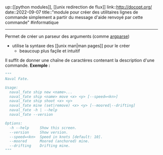 up::[[python modules]], [[unix redirection de flux]]
link::http://docopt.org/
date::2022-09-07
title::"module pour créer des utilitaires lignes de commande simplement a partir du message d'aide renvoyé par cette commande"
#informatique 

----
Permet de créer un parseur des arguments (comme [argparse](https://docs.python.org/3/library/argparse.html))
 - utilise la syntaxe des [[unix man|man pages]] pour le créer
     - beaucoup plus façile et intuitif

Il suffit de donner une chaîne de caractères contenant la description d'une commande.
**Exemple :**
```python
"""
Naval Fate.

Usage:
  naval_fate ship new <name>...
  naval_fate ship <name> move <x> <y> [--speed=<kn>]
  naval_fate ship shoot <x> <y>
  naval_fate mine (set|remove) <x> <y> [--moored|--drifting]
  naval_fate -h | --help
  naval_fate --version

Options:
  -h --help     Show this screen.
  --version     Show version.
  --speed=<kn>  Speed in knots [default: 10].
  --moored      Moored (anchored) mine.
  --drifting    Drifting mine.
"""
```




